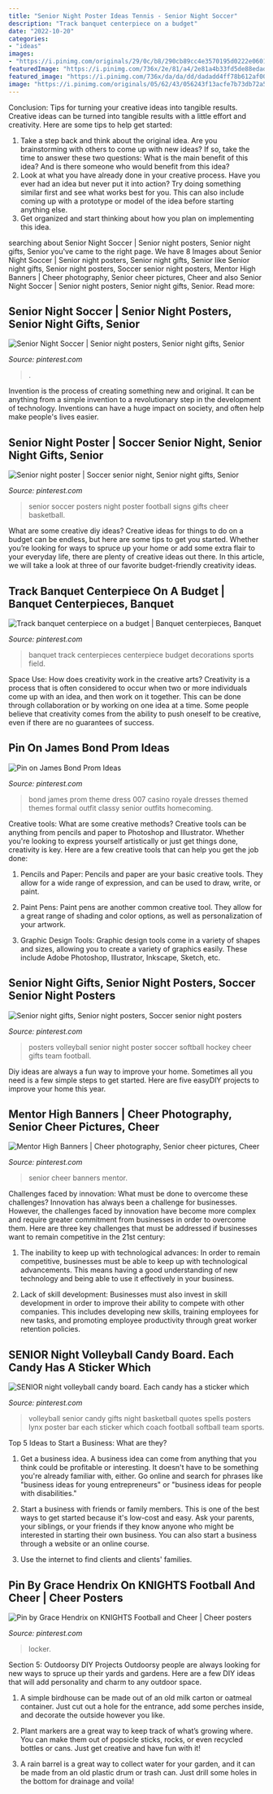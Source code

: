 ```yaml
---
title: "Senior Night Poster Ideas Tennis - Senior Night Soccer"
description: "Track banquet centerpiece on a budget"
date: "2022-10-20"
categories:
- "ideas"
images:
- "https://i.pinimg.com/originals/29/0c/b8/290cb89cc4e3570195d0222e06019d15.jpg"
featuredImage: "https://i.pinimg.com/736x/2e/81/a4/2e81a4b33fd5de88edad7d8ce05af90e--spring-ball-prom-themes.jpg"
featured_image: "https://i.pinimg.com/736x/da/da/dd/dadadd4ff78b612af00a5f25eb57188c--volleyball-gifts-volleyball-ideas.jpg"
image: "https://i.pinimg.com/originals/05/62/43/056243f13acfe7b73db72a5226b03b69.jpg"
---
```



Conclusion: Tips for turning your creative ideas into tangible results.
Creative ideas can be turned into tangible results with a little effort and creativity. Here are some tips to help get started: 
1. Take a step back and think about the original idea. Are you brainstorming with others to come up with new ideas? If so, take the time to answer these two questions: What is the main benefit of this idea? And is there someone who would benefit from this idea? 
2. Look at what you have already done in your creative process. Have you ever had an idea but never put it into action? Try doing something similar first and see what works best for you. This can also include coming up with a prototype or model of the idea before starting anything else. 
3. Get organized and start thinking about how you plan on implementing this idea.

	

		
searching about Senior Night Soccer | Senior night posters, Senior night gifts, Senior you've came to the right page. We have 8 Images about Senior Night Soccer | Senior night posters, Senior night gifts, Senior like Senior night gifts, Senior night posters, Soccer senior night posters, Mentor High Banners | Cheer photography, Senior cheer pictures, Cheer and also Senior Night Soccer | Senior night posters, Senior night gifts, Senior. Read more:
		
    
## Senior Night Soccer | Senior Night Posters, Senior Night Gifts, Senior

<img loading=lazy src="https://i.pinimg.com/originals/29/0c/b8/290cb89cc4e3570195d0222e06019d15.jpg" onerror="this.onerror=null;this.src='https://tse1.mm.bing.net/th?id=OIP.Y-OgwHTyRALBh7a5g-h8yAHaNK&amp;pid=15.1';" alt="Senior Night Soccer | Senior night posters, Senior night gifts, Senior">

_Source: pinterest.com_

>. 

	

Invention is the process of creating something new and original. It can be anything from a simple invention to a revolutionary step in the development of technology. Inventions can have a huge impact on society, and often help make people's lives easier.

    
## Senior Night Poster | Soccer Senior Night, Senior Night Gifts, Senior

<img loading=lazy src="https://i.pinimg.com/736x/ba/3d/fe/ba3dfe26bda87d49693e4fa1fe1273e6--football--football-baby.jpg" onerror="this.onerror=null;this.src='https://tse3.mm.bing.net/th?id=OIP.NCqmluFGuoc1sv8tJlb3wAHaJ4&amp;pid=15.1';" alt="Senior night poster | Soccer senior night, Senior night gifts, Senior">

_Source: pinterest.com_

>senior soccer posters night poster football signs gifts cheer basketball. 

	

What are some creative diy ideas?
Creative ideas for things to do on a budget can be endless, but here are some tips to get you started. Whether you’re looking for ways to spruce up your home or add some extra flair to your everyday life, there are plenty of creative ideas out there. In this article, we will take a look at three of our favorite budget-friendly creativity ideas.

    
## Track Banquet Centerpiece On A Budget | Banquet Centerpieces, Banquet

<img loading=lazy src="https://i.pinimg.com/originals/2c/cd/6e/2ccd6e797160160bf8b37247579cd2f5.jpg" onerror="this.onerror=null;this.src='https://tse4.mm.bing.net/th?id=OIP.QcQNOiyGIFm1OsMB_yqxCAHaJ4&amp;pid=15.1';" alt="Track banquet centerpiece on a budget | Banquet centerpieces, Banquet">

_Source: pinterest.com_

>banquet track centerpieces centerpiece budget decorations sports field. 

	

Space Use: How does creativity work in the creative arts?
Creativity is a process that is often considered to occur when two or more individuals come up with an idea, and then work on it together. This can be done through collaboration or by working on one idea at a time. Some people believe that creativity comes from the ability to push oneself to be creative, even if there are no guarantees of success.

    
## Pin On James Bond Prom Ideas

<img loading=lazy src="https://i.pinimg.com/736x/2e/81/a4/2e81a4b33fd5de88edad7d8ce05af90e--spring-ball-prom-themes.jpg" onerror="this.onerror=null;this.src='https://tse3.mm.bing.net/th?id=OIP.9MF9rCaoVM_rpnBZBl5g8gHaLH&amp;pid=15.1';" alt="Pin on James Bond Prom Ideas">

_Source: pinterest.com_

>bond james prom theme dress 007 casino royale dresses themed themes formal outfit classy senior outfits homecoming. 

	

Creative tools: What are some creative methods?
Creative tools can be anything from pencils and paper to Photoshop and Illustrator. Whether you're looking to express yourself artistically or just get things done, creativity is key. Here are a few creative tools that can help you get the job done:
1. Pencils and Paper: Pencils and paper are your basic creative tools. They allow for a wide range of expression, and can be used to draw, write, or paint.

2. Paint Pens: Paint pens are another common creative tool. They allow for a great range of shading and color options, as well as personalization of your artwork.

3. Graphic Design Tools: Graphic design tools come in a variety of shapes and sizes, allowing you to create a variety of graphics easily. These include Adobe Photoshop, Illustrator, Inkscape, Sketch, etc.

    
## Senior Night Gifts, Senior Night Posters, Soccer Senior Night Posters

<img loading=lazy src="https://i.pinimg.com/originals/49/6b/f1/496bf1483cb260a74d5570352cea2ebf.jpg" onerror="this.onerror=null;this.src='https://tse4.mm.bing.net/th?id=OIP.VB_UrOr8vBjI81FW0Uvv8wHaJ3&amp;pid=15.1';" alt="Senior night gifts, Senior night posters, Soccer senior night posters">

_Source: pinterest.com_

>posters volleyball senior night poster soccer softball hockey cheer gifts team football. 

	

Diy ideas are always a fun way to improve your home. Sometimes all you need is a few simple steps to get started. Here are five easyDIY projects to improve your home this year.

    
## Mentor High Banners | Cheer Photography, Senior Cheer Pictures, Cheer

<img loading=lazy src="https://i.pinimg.com/736x/4a/ee/fb/4aeefbf612655ad98ce0b6efe84bc9b2.jpg" onerror="this.onerror=null;this.src='https://tse2.mm.bing.net/th?id=OIP.dklNl_f7wexApIjSlAShLwHaMW&amp;pid=15.1';" alt="Mentor High Banners | Cheer photography, Senior cheer pictures, Cheer">

_Source: pinterest.com_

>senior cheer banners mentor. 

	

Challenges faced by innovation: What must be done to overcome these challenges?
Innovation has always been a challenge for businesses. However, the challenges faced by innovation have become more complex and require greater commitment from businesses in order to overcome them. Here are three key challenges that must be addressed if businesses want to remain competitive in the 21st century:
1. The inability to keep up with technological advances: In order to remain competitive, businesses must be able to keep up with technological advancements. This means having a good understanding of new technology and being able to use it effectively in your business.

2. Lack of skill development: Businesses must also invest in skill development in order to improve their ability to compete with other companies. This includes developing new skills, training employees for new tasks, and promoting employee productivity through great worker retention policies.


    
## SENIOR Night Volleyball Candy Board. Each Candy Has A Sticker Which

<img loading=lazy src="https://i.pinimg.com/736x/da/da/dd/dadadd4ff78b612af00a5f25eb57188c--volleyball-gifts-volleyball-ideas.jpg" onerror="this.onerror=null;this.src='https://tse3.mm.bing.net/th?id=OIP.kNoE2xuQK09yqajsd5JfSwHaJ3&amp;pid=15.1';" alt="SENIOR night volleyball candy board. Each candy has a sticker which">

_Source: pinterest.com_

>volleyball senior candy gifts night basketball quotes spells posters lynx poster bar each sticker which coach football softball team sports. 

	

Top 5 Ideas to Start a Business: What are they?
1. Get a business idea. A business idea can come from anything that you think could be profitable or interesting. It doesn't have to be something you're already familiar with, either. Go online and search for phrases like "business ideas for young entrepreneurs" or "business ideas for people with disabilities."
2. Start a business with friends or family members. This is one of the best ways to get started because it's low-cost and easy. Ask your parents, your siblings, or your friends if they know anyone who might be interested in starting their own business. You can also start a business through a website or an online course.

3. Use the internet to find clients and clients' families.

    
## Pin By Grace Hendrix On KNIGHTS Football And Cheer | Cheer Posters

<img loading=lazy src="https://i.pinimg.com/originals/05/62/43/056243f13acfe7b73db72a5226b03b69.jpg" onerror="this.onerror=null;this.src='https://tse3.mm.bing.net/th?id=OIP.G7aFdRNmCGwHYILdibgR6gHaJ4&amp;pid=15.1';" alt="Pin by Grace Hendrix on KNIGHTS Football and Cheer | Cheer posters">

_Source: pinterest.com_

>locker. 

	

Section 5: Outdoorsy DIY Projects
Outdoorsy people are always looking for new ways to spruce up their yards and gardens. Here are a few DIY ideas that will add personality and charm to any outdoor space.
1. A simple birdhouse can be made out of an old milk carton or oatmeal container. Just cut out a hole for the entrance, add some perches inside, and decorate the outside however you like.

2. Plant markers are a great way to keep track of what’s growing where. You can make them out of popsicle sticks, rocks, or even recycled bottles or cans. Just get creative and have fun with it!

3. A rain barrel is a great way to collect water for your garden, and it can be made from an old plastic drum or trash can. Just drill some holes in the bottom for drainage and voila!

